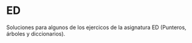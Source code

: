# ED
Soluciones para algunos de los ejercicos de la asignatura ED (Punteros, árboles y diccionarios).
